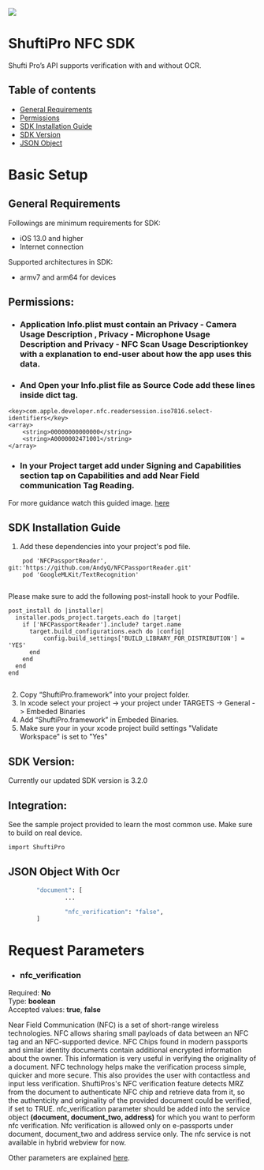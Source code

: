 [![](https://raw.githubusercontent.com/shuftipro/RESTful-API-v1.2/master/assets/banner.jpg)](https://www.shuftipro.com/)

# ShuftiPro NFC SDK

Shufti Pro’s API supports verification with and without OCR. 
## Table of contents
* [General Requirements](#general-requirements)
* [Permissions](#permissions)
* [SDK Installation Guide](#sdk-installation-guide)
* [SDK Version](#sdk-version)
* [JSON Object](#json-object-with-ocr)



# Basic Setup
## General Requirements
Followings are minimum requirements for SDK:
- iOS 13.0 and higher
- Internet connection

Supported architectures in SDK:
- armv7 and arm64 for devices

## Permissions:
* ### Application Info.plist must contain an **Privacy - Camera Usage Description** , **Privacy - Microphone Usage Description**  and  **Privacy - NFC Scan Usage Description**key with a explanation to end-user about how the app uses this data.
* ### And Open your Info.plist file as Source Code add these lines inside dict tag.
```
<key>com.apple.developer.nfc.readersession.iso7816.select-identifiers</key>
<array>
    <string>00000000000000</string>
    <string>A0000002471001</string>
</array>
```
* ### In your Project target add under Signing and Capabilities section tap on Capabilities and add Near Field communication Tag Reading.
For more guidance watch this guided image. [here](nfcGuide.png)


## SDK Installation Guide
1. Add these dependencies into your project's pod file.
```
    pod 'NFCPassportReader', git:'https://github.com/AndyQ/NFCPassportReader.git'
    pod 'GoogleMLKit/TextRecognition'
    
```
Please make sure to add the following post-install hook to your Podfile.

```
post_install do |installer|
  installer.pods_project.targets.each do |target|
    if ['NFCPassportReader'].include? target.name
      target.build_configurations.each do |config|
          config.build_settings['BUILD_LIBRARY_FOR_DISTRIBUTION'] = 'YES'
      end
    end
  end
end


```

2. Copy “ShuftiPro.framework” into your project folder.
3.  In xcode select your project -> your project under TARGETS -> General -> Embeded Binaries
4.  Add “ShuftiPro.framework” in Embeded Binaries.
5. Make sure your in your xcode project build settings "Validate Workspace" is set to "Yes"


## SDK Version:
Currently our updated SDK version is 3.2.0

## Integration: 
See the sample project provided to learn the most common use. Make sure to build on real device.
```sh
import ShuftiPro
```
## JSON Object With Ocr
```sh
        "document": [
                ... 

                "nfc_verification": "false",
        ]
```


# Request Parameters

  
  * <h3>nfc_verification</h3>

  Required: **No**  
  Type: **boolean**  
  Accepted values:  **true**, **false**  

Near Field Communication (NFC) is a set of short-range wireless technologies. NFC allows sharing small payloads of data between an NFC tag and an NFC-supported device. NFC Chips found in modern passports and similar identity documents contain additional encrypted information about the owner. This information is very useful in verifying the originality of a document. NFC technology helps make the verification process simple, quicker and more secure. This also provides the user with contactless and input less verification. ShuftiPros's NFC verification feature detects MRZ from the document to authenticate NFC chip and retrieve data from it, so the authenticity and originality of the provided document could be verified, if set to TRUE. nfc_verification parameter should be added into the service object **(document, document_two, address)** for which you want to perform nfc verification. Nfc verification is allowed only on e-passports under document, document_two and address service only. The nfc service is not available in hybrid webview for now.
  
Other parameters are explained [here](https://github.com/shuftipro/iOS-SDK#auth-keys).